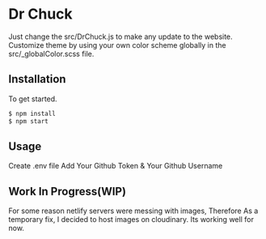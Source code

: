 # Dr Chuck

Just change the src/DrChuck.js to make any update to the website. Customize theme by using your own color scheme globally in the src/\_globalColor.scss file.

## Installation

To get started.

```bash
$ npm install
$ npm start
```

## Usage

Create .env file
Add Your Github Token & Your Github Username

## Work In Progress(WIP)

For some reason netlify servers were messing with images, Therefore As a temporary fix, I decided to host images on cloudinary.
Its working well for now.
